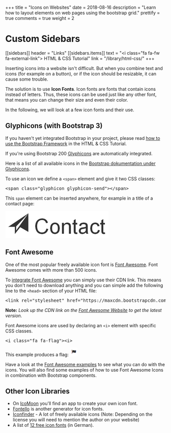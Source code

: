 +++
title = "Icons on Websites"
date = 2018-08-16
description = "Learn how to layout elements on web pages using the bootstrap grid."
prettify = true
comments = true
weight = 2

# Custom Sidebars
[[sidebars]]
header = "Links"
[[sidebars.items]]
text = "<i class=\"fa fa-fw fa-external-link\"></i> HTML & CSS Tutorial"
link = "/library/html-css/"
+++

Inserting icons into a website isn't difficult. But when you combine text and icons (for example on a button), or if the icon should be resizable, it can cause some trouble.

The solution is to use **Icon Fonts**. Icon fonts are fonts that contain icons instead of letters. Thus, these icons can be used just like any other font, that means you can change their size and even their color.

<i class="fa fa-umbrella" style="color: #333"></i> 
<i class="fa fa-umbrella fa-3x" style="color: #333"></i> 
<i class="fa fa-umbrella fa-5x" style="color: #333"></i>
<i class="fa fa-umbrella" style="color: #ffc107"></i> 
<i class="fa fa-umbrella fa-3x" style="color: #ffa000"></i> 
<i class="fa fa-umbrella fa-5x" style="color: #ff6f00"></i>


In the following, we will look at a few icon fonts and their use.


## Glyphicons (with Bootstrap 3)

<div class="alert alert-warning">
  If you haven't yet integrated Bootstrap in your project, please read <a href="/library/html-css/part7/" class="alert-link">how to use the Bootstrap Framework</a> in the HTML &amp; CSS Tutorial.
</div>

If you're using Bootstrap 200 [Glyphicons](http://glyphicons.com/) are automatically integrated.

Here is a list of all available icons in the [Bootstrap dokumentation under Glyphicons](http://getbootstrap.com/components/#glyphicons).

To use an icon we define a `<span>` element and give it two CSS classes:

<pre class="prettyprint lang-html">
&lt;span class="glyphicon glyphicon-send">&lt;/span>
</pre>

This `span` element can be inserted anywhere, for example in a title of a contact page: 

![Contact Icon](contact-icon.png)


## Font Awesome

One of the most popular freely available icon font is [Font Awesome](http://fontawesome.io/). Font Awesome comes with more than 500 icons.

To [integrate Font Awesome](http://fontawesome.io/get-started/) you can simply use their CDN link. This means you don't need to download anything and you can simple add the following line to the `<head>` section of your HTML file:

<pre class="prettyprint lang-html">
&lt;link rel="stylesheet" href="https://maxcdn.bootstrapcdn.com/font-awesome/4.3.0/css/font-awesome.min.css">
</pre>

**Note:** *Look up the CDN link on the [Font Awesome Website](http://fontawesome.io/get-started/) to get the latest version.*

Font Awesome icons are used by declaring an `<i>` element with specific CSS classes.

<pre class="prettyprint lang-html">
&lt;i class="fa fa-flag">&lt;i>
</pre>

This example produces a flag: ![Font Awesome Flagge](fontawesome-flag.png)

Have a look at the [Font Awesome examples](http://fontawesome.io/examples/) to see what you can do with the icons. You will also find some examples of how to use Font Awesome Icons in combination with Bootstrap components.


## Other Icon Libraries

* On [IcoMoon](https://icomoon.io/) you'll find an app to create your own icon font.
* [Fontello](http://fontello.com/) is another generator for icon fonts.
* [Iconfinder](https://www.iconfinder.com/) - A lot of freely available icons (Note: Depending on the license you will need to mention the author on your website)
* A list of [12 free icon fonts](http://t3n.de/news/10-kostenlose-icon-fonts-450651/) (in German).

